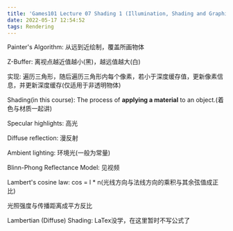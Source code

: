 ```yaml
---
title: 'Games101 Lecture 07 Shading 1 (Illumination, Shading and Graphics Pipeline) 笔记'
date: 2022-05-17 12:54:52
tags: Rendering
---
```


Painter's Algorithm: 从远到近绘制，覆盖所画物体

Z-Buffer: 离视点越近值越小(黑)，越远值越大(白)

实现: 遍历三角形，随后遍历三角形内每个像素，若小于深度缓存值，更新像素信息，并更新深度缓存(仅适用于非透明物体)

Shading(in this course): The process of **applying a material** to an object.(着色与材质一起讲)

Specular highlights: 高光

Diffuse reflection: 漫反射

Ambient lighting: 环境光(一般为常量)

Blinn-Phong Reflectance Model: 见视频

Lambert's cosine law: cos = l * n(光线方向与法线方向的乘积与其余弦值成正比)

光照强度与传播距离成平方反比

Lambertian (Diffuse) Shading: LaTex没学，在这里暂时不写公式了
